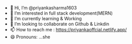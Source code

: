 - 👋 Hi, I’m @priyankasharma1603
- 👀 I’m interested in full stack development(MERN)
- 🌱 I’m currently learning & Working
- 💞️ I’m looking to collaborate on Github & Linkdin
- 📫 How to reach me : https://priyankaoffcial.netlify.app/
- 😄 Pronouns: ...she

<!---
priyankasharma1603/priyankasharma1603 is a ✨ special ✨ repository because its `README.md` (this file) appears on your GitHub profile.
You can click the Preview link to take a look at your changes.
--->
